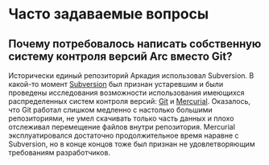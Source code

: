 # Часто задаваемые вопросы

## Почему потребовалось написать собственную систему контроля версий Arc вместо Git?

Исторически единый репозиторий Аркадия использовал Subversion. В какой-то момент [Subversion](https://subversion.apache.org/) был признан устаревшим и были проведены исследования возможности использования имеющихся распределенных систем контроля версий: [Git](https://git-scm.com/) и [Mercurial](https://www.mercurial-scm.org/). Оказалось, что Git работал слишком медленно с настолько большими репозиториями, не умел скачивать только часть данных и плохо отслеживал перемещение файлов внутри репозитория. Mercurial эксплуатировался достаточно продолжительное время наравне с Subversion, но в конце концов тоже был признан не удовлетворяющим требованиям разработчиков. 
